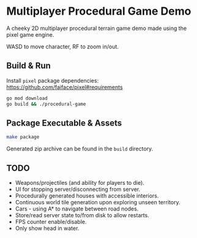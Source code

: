 # Multiplayer Procedural Game Demo

A cheeky 2D multiplayer procedural terrain game demo made using the pixel game engine.

WASD to move character, RF to zoom in/out.

## Build & Run

Install `pixel` package dependencies: https://github.com/faiface/pixel#requirements

```bash
go mod download
go build && ./procedural-game
```

## Package Executable & Assets

```bash
make package
```

Generated zip archive can be found in the `build` directory.

## TODO

- Weapons/projectiles (and ability for players to die).
- UI for stopping server/disconnecting from server.
- Procedurally generated houses with accessible interiors.
- Continuous world tile generation upon exploring unseen territory.
- Cars - using A* to navigate between road nodes.
- Store/read server state to/from disk to allow restarts.
- FPS counter enable/disable.
- Only show head in water.
